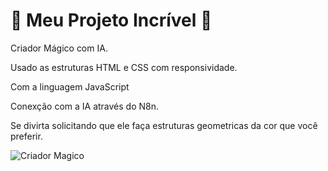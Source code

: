# 🚀 Meu Projeto Incrível 🚀

Criador Mágico com IA.

Usado as estruturas HTML e CSS com responsividade.

Com a linguagem JavaScript

Conexção com a IA através do N8n. 

Se divirta solicitando que ele faça estruturas geometricas da cor que você preferir.


![Criador Magico](https://github.com/user-attachments/assets/db720271-4360-4b9e-8276-c8645e701313)
